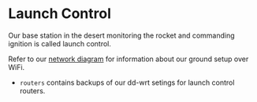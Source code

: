 # Launch Control

Our base station in the desert monitoring the rocket and commanding ignition is called launch control.

Refer to our [network diagram](https://psas.github.io/Launch-11/avionics/photos/network_diagram.png) for information about our ground setup over WiFi.

 - `routers` contains backups of our dd-wrt setings for launch control routers.
